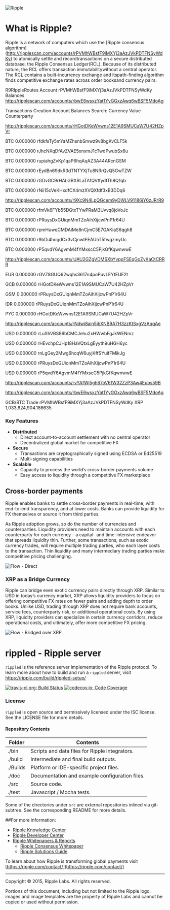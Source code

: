 ![Ripple](/images/ripple.png)

# What is Ripple?
Ripple is a network of computers which use the [Ripple consensus algorithm]
(http://ripplescan.com/accounts/rPVMhWBsfF9iMXYj3aAzJVkPDTFNSyWdKy)
to atomically settle and recordtransactions on a secure distributed
database, the Ripple Consensus Ledger(RCL). Because of its distributed nature,
the RCL offers transaction immutabilitywithout a central operator. The RCL 
contains a built-incurrency exchange and itspath-finding algorithm finds 
competitive exchange rates across order booksand currency pairs.

R9RIppleRoutes 
Account rPVMhWBsfF9iMXYj3aAzJVkPDTFNSyWdKy
Balances
http://ripplescan.com/accounts/rbwE6wsxzYat1YyGGxzAwq6wBSF5MdoAg

Transactions
Creation
Account Balances
Search:
Currency	Value	Counterparty

http://ripplescan.com/accounts/rHGotDKeWvwns12E1A9SMUCaW7U42HZpVr

BTC	0.000000	rfdkfsTy5mYaMZhsnbSmwz9v8bgKvCLF5k

BTC	0.000000	rJhcNXqDfAvZVAE5xnxmJ1cTwdPwubSx6u

BTC	0.000000	rupiahgZvKp1qaP6hqAqAZ3A44ARcnGSM

BTC	0.000000	rEydBn69dkR3dTNTYXjTu8NRrQvQ5GwTZW

BTC	0.000000	rGDvGC9rHALGBXRLaTAfQVtfydtTh8Q1qb

BTC	0.000000	rNii15cVeKHxdfCX4mzXVQXfdf3xB3DDq6

http://ripplescan.com/accounts/r9Xc9N4LpQGcem9yDWLV91186jY6zJRrR9

BTC	0.000000	rfmVk6FYb55DGtxTYwPRaM3Uvvq8joVoJc

BTC	0.000000	rPRuysDxGUiqnMmTZoAihXijcwPnP1r64U

BTC	0.000000	rpmHuwqCMDAiMe8nCjmC5E7GAKiaS6qgh8

BTC	0.000000	r9bDi4hogdCx3vCjnwtFEAUhT5fwgzmyUc

BTC	0.000000	rP5qvdY6AgvmM4fYMxscC5PjkGfKqwnwwE

http://ripplescan.com/accounts/rJAU2GZgVDMSXbYvppFSEqGoZyKaCtCRRR

EUR	0.000000	rGVZ8GUQ62wqhs3617n4poPuvLEYtEUF2t

GCB	0.000000	rHGotDKeWvwns12E1A9SMUCaW7U42HZpVr

GSM	0.000000	rPRuysDxGUiqnMmTZoAihXijcwPnP1r64U

IDR	0.000000	rPRuysDxGUiqnMmTZoAihXijcwPnP1r64U

PYC	0.000000	rHGotDKeWvwns12E1A9SMUCaW7U42HZpVr

http://ripplescan.com/accounts/rNdwi8ain5ibXNB9A7H3zzKtSxgVzAqqAe

USD	0.000000	rLuXhVBS86bCMCJehu2xHWwbFgJkWENmz

USD	0.000000	rHEvchpCJHp18HaVQtxLgEyyth9uHGH6yc

USD	0.000000	rnLgGey2Mwg6hcqW6uyjKffSYuifFMikJg

USD	0.000000	rPRuysDxGUiqnMmTZoAihXijcwPnP1r64U

USD	0.000000	rP5qvdY6AgvmM4fYMxscC5PjkGfKqwnwwE

http://ripplescan.com/accounts/rvYAfWj5gh67oV6fW32ZzP3Aw4Eubs59B

http://ripplescan.com/accounts/rbwE6wsxzYat1YyGGxzAwq6wBSF5MdoAg

GCB/BTC Trade   rPVMhWBsfF9iMXYj3aAzJVkPDTFNSyWdKy XRP	1,033,624,904.186635	

### Key Features
- **Distributed**
  - Direct account-to-account settlement with no central operator
  - Decentralized global market for competitive FX
- **Secure**
  - Transactions are cryptographically signed using ECDSA or Ed25519
  - Multi-signing capabilities
- **Scalable**
  - Capacity to process the world’s cross-border payments volume
  - Easy access to liquidity through a competitive FX marketplace

## Cross-border payments
Ripple enables banks to settle cross-border payments in real-time, with
end-to-end transparency, and at lower costs. Banks can provide liquidity
for FX themselves or source it from third parties.

As Ripple adoption grows, so do the number of currencies and counterparties.
Liquidity providers need to maintain accounts with each counterparty for
each currency – a capital- and time-intensive endeavor that spreads liquidity
thin. Further, some transactions, such as exotic currency trades, will require
multiple trading parties, who each layer costs to the transaction. Thin
liquidity and many intermediary trading parties make competitive pricing
challenging.

![Flow - Direct](images/flow1.png)

### XRP as a Bridge Currency
Ripple can bridge even exotic currency pairs directly through XRP. Similar to
USD in today’s currency market, XRP allows liquidity providers to focus on
offering competitive FX rates on fewer pairs and adding depth to order books.
Unlike USD, trading through XRP does not require bank accounts, service fees,
counterparty risk, or additional operational costs. By using XRP, liquidity
providers can specialize in certain currency corridors, reduce operational
costs, and ultimately, offer more competitive FX pricing.

![Flow - Bridged over XRP](images/flow2.png)

# rippled - Ripple server
`rippled` is the reference server implementation of the Ripple
protocol. To learn more about how to build and run a `rippled`
server, visit https://ripple.com/build/rippled-setup/

[![travis-ci.org: Build Status](https://travis-ci.org/ripple/rippled.png?branch=develop)](https://travis-ci.org/ripple/rippled)
[![codecov.io: Code Coverage](https://codecov.io/gh/ripple/rippled/branch/develop/graph/badge.svg)](https://codecov.io/gh/ripple/rippled)

### License
`rippled` is open source and permissively licensed under the
ISC license. See the LICENSE file for more details.

#### Repository Contents

| Folder  | Contents |
|---------|----------|
| ./bin   | Scripts and data files for Ripple integrators. |
| ./build | Intermediate and final build outputs.          |
| ./Builds| Platform or IDE-specific project files.        |
| ./doc   | Documentation and example configuration files. |
| ./src   | Source code.                                   |
| ./test  | Javascript / Mocha tests.                      |


Some of the directories under `src` are external repositories inlined via
git-subtree. See the corresponding README for more details.

##For more information:

* [Ripple Knowledge Center](https://ripple.com/learn/)
* [Ripple Developer Center](https://ripple.com/build/)
* [Ripple Whitepapers & Reports](https://ripple.com/whitepapers-reports/)
  * [Ripple Consensus Whitepaper](https://ripple.com/consensus-whitepaper/)
  * [Ripple Solutions Guide](https://ripple.com/files/ripple_solutions_guide.pdf)

To learn about how Ripple is transforming global payments visit
[https://ripple.com/contact/](https://ripple.com/contact/)

- - -

Copyright © 2015, Ripple Labs. All rights reserved.

Portions of this document, including but not limited to the Ripple logo,
images and image templates are the property of Ripple Labs and cannot be
copied or used without permission.
